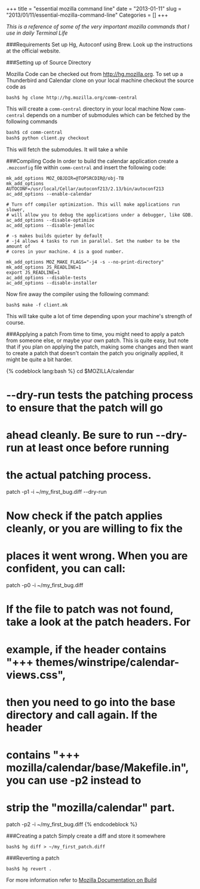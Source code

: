 +++
title = "essential mozilla command line"
date = "2013-01-11"
slug = "2013/01/11/essential-mozilla-command-line"
Categories = []
+++

*This is a reference of some of the very important mozilla commands that I use in daily Terminal Life*

###Requirements
Set up Hg, Autoconf using Brew. Look up the instructions at the official website.

###Setting up of Source Directory

Mozilla Code can be checked out from http://hg.mozilla.org. To set up a Thunderbird and Calendar clone on your local machine checkout the source code as

```
bash$ hg clone http://hg.mozilla.org/comm-central
```

This will create a `comm-central` directory in your local machine
Now `comm-central` depends on a number of submodules which can be fetched by the following commands
``` bash
bash$ cd comm-central
bash$ python client.py checkout
```
This will fetch the submodules. It will take a while

###Compiling Code
In order to build the calendar application create a `.mozconfig` file within `comm-central` and insert the following code:

```
mk_add_options MOZ_OBJDIR=@TOPSRCDIR@/obj-TB
mk_add_options AUTOCONF=/usr/local/Cellar/autoconf213/2.13/bin/autoconf213
ac_add_options --enable-calendar

# Turn off compiler optimization. This will make applications run slower,
# will allow you to debug the applications under a debugger, like GDB.
ac_add_options --disable-optimize
ac_add_options --disable-jemalloc

# -s makes builds quieter by default
# -j4 allows 4 tasks to run in parallel. Set the number to be the amount of
# cores in your machine. 4 is a good number.

mk_add_options MOZ_MAKE_FLAGS="-j4 -s --no-print-directory"
mk_add_options JS_READLINE=1
export JS_READLINE=1
ac_add_options --disable-tests
ac_add_options --disable-installer
```

Now fire away the compiler using the following command:
```
bash$ make -f client.mk
```

This will take quite a lot of time depending upon your machine's strength of course.

###Applying a patch
From time to time, you might need to apply a patch from someone else, or maybe your own patch. This is quite easy, but note that if you plan on applying the patch, making some changes and then want to create a patch that doesn't contain the patch you originally applied, it might be quite a bit harder.

{% codeblock lang:bash %}
cd $MOZILLA/calendar
# --dry-run tests the patching process to ensure that the patch will go
# ahead cleanly. Be sure to run --dry-run at least once before running
# the actual patching process.
patch -p1 -i ~/my_first_bug.diff --dry-run
# Now check if the patch applies cleanly, or you are willing to fix the 
# places it went wrong. When you are confident, you can call:
patch -p0 -i ~/my_first_bug.diff

# If the file to patch was not found, take a look at the patch headers. For
# example, if the header contains "+++ themes/winstripe/calendar-views.css",
# then you need to go into the base directory and call again. If the header
# contains "+++ mozilla/calendar/base/Makefile.in", you can use -p2 instead to
# strip the "mozilla/calendar" part.
patch -p2 -i ~/my_first_bug.diff
{% endcodeblock %}

###Creating a patch
Simply create a diff and store it somewhere
```
bash$ hg diff > ~/my_first_patch.diff
```

###Reverting a patch
```
bash$ hg revert .
```

For more information refer to [Mozilla Documentation on Build][ref1]

[ref1]: https://developer.mozilla.org/en-US/docs/Developer_Guide/Build_Instructions


